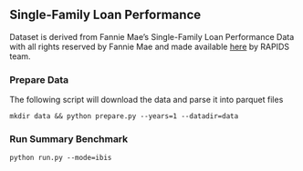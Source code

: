 ## Single-Family Loan Performance
Dataset is derived from Fannie Mae’s Single-Family Loan Performance Data with all rights reserved by Fannie Mae and made available [here](https://docs.rapids.ai/datasets/mortgage-data) by RAPIDS team. 

### Prepare Data
The following script will download the data and parse it into parquet files

```
mkdir data && python prepare.py --years=1 --datadir=data
```
### Run Summary Benchmark

```
python run.py --mode=ibis
```

